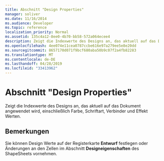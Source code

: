 ```yaml
---
title: Abschnitt "Design Properties"
manager: soliver
ms.date: 11/16/2014
ms.audience: Developer
ms.topic: reference
localization_priority: Normal
ms.assetid: 135c4a12-8ee0-4b70-bb58-572a064ecee4
description: Zeigt die Indexwerte des Designs an, das aktuell auf das Dokument angewendet wird, einschließlich Farbe, Schriftart, Verbinder und Effekt Werten.
ms.openlocfilehash: 4ee074e11cea0787ccbe616e97a279ee5e8e20dd
ms.sourcegitcommit: 8657170d071f9bcf680aba50b9c07f2a4fb82283
ms.translationtype: MT
ms.contentlocale: de-DE
ms.lasthandoff: 04/28/2019
ms.locfileid: "33413962"
---
```

# <a name="theme-properties-section"></a>Abschnitt "Design Properties"

Zeigt die Indexwerte des Designs an, das aktuell auf das Dokument angewendet wird, einschließlich Farbe, Schriftart, Verbinder und Effekt Werten. 
  
## <a name="remarks"></a>Bemerkungen

Sie können Design Werte auf der Registerkarte **Entwurf** festlegen oder Änderungen an den Zellen im Abschnitt **Designeigenschaften** des ShapeSheets vornehmen. 
  

